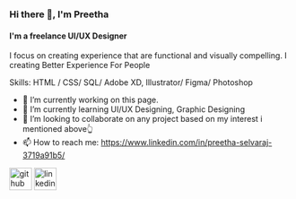 ### Hi there 👋, I'm Preetha
#### I'm a freelance UI/UX Designer


I focus on creating experience that are functional and visually compelling.
I creating Better Experience For People

Skills: HTML / CSS/ SQL/ Adobe XD, Illustrator/ Figma/ Photoshop

- 🔭 I’m currently working on this page. 
- 🌱 I’m currently learning UI/UX Designing, Graphic Designing 
- 👯 I’m looking to collaborate on  any project based on my interest i mentioned above👆 
- 📫 How to reach me: https://www.linkedin.com/in/preetha-selvaraj-3719a91b5/ 


[<img src='https://cdn.jsdelivr.net/npm/simple-icons@3.0.1/icons/github.svg' alt='github' height='40'>](https://github.com/Preetha2703)  [<img src='https://cdn.jsdelivr.net/npm/simple-icons@3.0.1/icons/linkedin.svg' alt='linkedin' height='40'>](https://www.linkedin.com/in/https://www.linkedin.com/in/preetha-selvaraj-3719a91b5//)  



